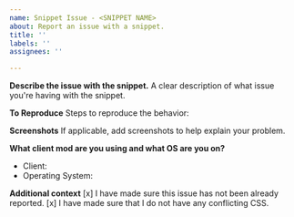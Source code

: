 ```yaml
---
name: Snippet Issue - <SNIPPET NAME>
about: Report an issue with a snippet.
title: ''
labels: ''
assignees: ''

---
```


**Describe the issue with the snippet.**
A clear description of what issue you're having with the snippet.

**To Reproduce**
Steps to reproduce the behavior:

**Screenshots**
If applicable, add screenshots to help explain your problem.

**What client mod are you using and what OS are you on?**
- Client: 
- Operating System:

**Additional context**
[x] I have made sure this issue has not been already reported.
[x] I have made sure that I do not have any conflicting CSS.
